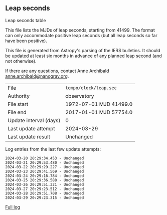
## Leap seconds

Leap seconds table

This file lists the MJDs of leap seconds, starting from 41499.
The format can only accommodate positive leap seconds (but all
leap seconds so far have been positive).

This file is generated from Astropy's parsing of the IERS
bulletins. It should be updated at least six months in advance
of any planned leap second (and not otherwise).

If there are any questions, contact Anne Archibald
<anne.archibald@nanograv.org>.

|     |     |
|:--- |:--- |
| File | `tempo/clock/leap.sec` |
| Authority | observatory |
| File start | 1972-07-01 MJD 41499.0 |
| File end | 2017-01-01 MJD 57754.0 |
| Update interval (days) | 0 |
| Last update attempt | 2024-03-29 |
| Last update result | Unchanged |

Log entries from the last few update attempts:
```
2024-03-20 20:29:34.453 - Unchanged
2024-03-21 20:29:53.480 - Unchanged
2024-03-22 20:29:29.227 - Unchanged
2024-03-23 20:29:41.569 - Unchanged
2024-03-24 20:29:16.784 - Unchanged
2024-03-25 20:29:36.588 - Unchanged
2024-03-26 20:29:51.321 - Unchanged
2024-03-27 20:29:23.512 - Unchanged
2024-03-28 20:29:51.708 - Unchanged
2024-03-29 20:29:23.315 - Unchanged
```
[Full log](https://raw.githubusercontent.com/ipta/pulsar-clock-corrections/main/log/tempo/clock/leap.sec.log)
